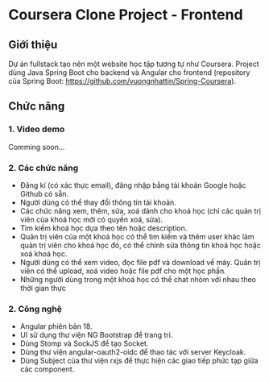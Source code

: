 # Coursera Clone Project - Frontend
## Giới thiệu 
Dự án fullstack tạo nên một website học tập tương tự như Coursera. Project dùng Java Spring Boot cho backend và Angular cho frontend (repository của Spring Boot: https://github.com/vuongnhattin/Spring-Coursera). 
## Chức năng
### 1. Video demo
Comming soon...
### 2. Các chức năng
- Đăng kí (có xác thực email), đăng nhập bằng tài khoản Google hoặc Github có sẵn.
- Người dùng có thể thay đổi thông tin tài khoản.
- Các chức năng xem, thêm, sửa, xoá dành cho khoá học (chỉ các quản trị viên của khoá học mới có quyền xoá, sửa).
- Tìm kiếm khoá học dựa theo tên hoặc description.
- Quản trị viên của một khoá học có thể tìm kiếm và thêm user khác làm quản trị viên cho khoá học đó, có thể chỉnh sửa thông tin khoá học hoặc xoá khoá học.
- Người dùng có thể xem video, đọc file pdf và download về máy. Quản trị viên có thể upload, xoá video hoặc file pdf cho một học phần.
- Những người dùng trong một khoá học có thể chat nhóm với nhau theo thời gian thực
### 2. Công nghệ
- Angular phiên bản 18.
- UI sử dụng thư viện NG Bootstrap để trang trí.
- Dùng Stomp và SockJS để tạo Socket.
- Dùng thư viện angular-oauth2-oidc để thao tác với server Keycloak.
- Dùng Subject của thư viện rxjs để thực hiện các giao tiếp phức tạp giữa các component.
